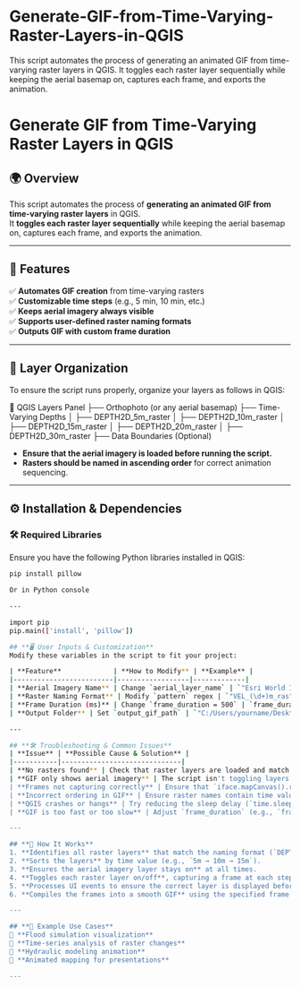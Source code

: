 # Generate-GIF-from-Time-Varying-Raster-Layers-in-QGIS
This script automates the process of generating an animated GIF from time-varying raster layers in QGIS.   It toggles each raster layer sequentially while keeping the aerial basemap on, captures each frame, and exports the animation.

# **Generate GIF from Time-Varying Raster Layers in QGIS**

## **🌍 Overview**
This script automates the process of **generating an animated GIF from time-varying raster layers** in QGIS.  
It **toggles each raster layer sequentially** while keeping the aerial basemap on, captures each frame, and exports the animation.

---

## **🚀 Features**
✅ **Automates GIF creation** from time-varying rasters  
✅ **Customizable time steps** (e.g., 5 min, 10 min, etc.)  
✅ **Keeps aerial imagery always visible**  
✅ **Supports user-defined raster naming formats**  
✅ **Outputs GIF with custom frame duration**  

---

## **📂 Layer Organization**
To ensure the script runs properly, organize your layers as follows in QGIS:

📂 QGIS Layers Panel ├── Orthophoto (or any aerial basemap) ├── Time-Varying Depths │ ├── DEPTH2D_5m_raster │ ├── DEPTH2D_10m_raster │ ├── DEPTH2D_15m_raster │ ├── DEPTH2D_20m_raster │ ├── DEPTH2D_30m_raster ├── Data Boundaries (Optional)

- **Ensure that the aerial imagery is loaded before running the script.**  
- **Rasters should be named in ascending order** for correct animation sequencing.  

---

## **⚙️ Installation & Dependencies**
### **🛠 Required Libraries**
Ensure you have the following Python libraries installed in QGIS:
```sh
pip install pillow

Or in Python console

---

import pip
pip.main(['install', 'pillow'])

## **🖥 User Inputs & Customization**
Modify these variables in the script to fit your project:

| **Feature**             | **How to Modify** | **Example** |
|-------------------------|------------------|-------------|
| **Aerial Imagery Name** | Change `aerial_layer_name` | `"Esri World Imagery"` |
| **Raster Naming Format** | Modify `pattern` regex | `"VEL_(\d+)m_ras"` |
| **Frame Duration (ms)** | Change `frame_duration = 500` | `frame_duration = 750` |
| **Output Folder** | Set `output_gif_path` | `"C:/Users/yourname/Desktop/animation.gif"` |

---

## **🛠 Troubleshooting & Common Issues**
| **Issue** | **Possible Cause & Solution** |
|-----------|------------------------------|
| **No rasters found** | Check that raster layers are loaded and match the naming pattern. |
| **GIF only shows aerial imagery** | The script isn't toggling layers properly. Try restarting QGIS and running again. |
| **Frames not capturing correctly** | Ensure that `iface.mapCanvas().refreshAllLayers()` is executing before frame capture. |
| **Incorrect ordering in GIF** | Ensure raster names contain time values in ascending order. The script sorts them automatically. |
| **QGIS crashes or hangs** | Try reducing the sleep delay (`time.sleep(1.5)`) to `time.sleep(1.0)`. |
| **GIF is too fast or too slow** | Adjust `frame_duration` (e.g., `frame_duration = 1000` for 1s per frame). |

---

## **📌 How It Works**
1. **Identifies all raster layers** that match the naming format (`DEPTH2D_Xm_raster`).  
2. **Sorts the layers** by time value (e.g., `5m → 10m → 15m`).  
3. **Ensures the aerial imagery layer stays on** at all times.  
4. **Toggles each raster layer on/off**, capturing a frame at each step.  
5. **Processes UI events to ensure the correct layer is displayed before capturing**.  
6. **Compiles the frames into a smooth GIF** using the specified frame duration.  

---

## **🌟 Example Use Cases**
🔹 **Flood simulation visualization**  
🔹 **Time-series analysis of raster changes**  
🔹 **Hydraulic modeling animation**  
🔹 **Animated mapping for presentations**  

---


